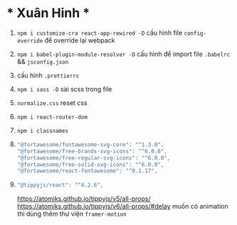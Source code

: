 # * Xuân Hinh *

1. `npm i customize-cra react-app-rewired -D`
   cấu hình file `config-override` để override lại webpack 
   
2. `npm i babel-plugin-module-resolver -D`
   cấu hình để import file `.babelrc` && `jsconfig.json`
   
3. cấu hình `.prettierrc`

4. `npm i sass -D`
   sài scss trong file

5. `normalize.css` 
   reset css
   
6. `npm i react-router-dom`

7. `npm i classnames`

8. ```js
   "@fortawesome/fontawesome-svg-core": "^1.3.0",
   "@fortawesome/free-brands-svg-icons": "^6.0.0",
   "@fortawesome/free-regular-svg-icons": "^6.0.0",
   "@fortawesome/free-solid-svg-icons": "^6.0.0",
   "@fortawesome/react-fontawesome": "^0.1.17",
   ```

9. ```js
   "@tippyjs/react": "^4.2.6",
   ```
   https://atomiks.github.io/tippyjs/v5/all-props/
   https://atomiks.github.io/tippyjs/v6/all-props/#delay
   muốn có animation thì dùng thêm thư viện `framer-motion`
   
